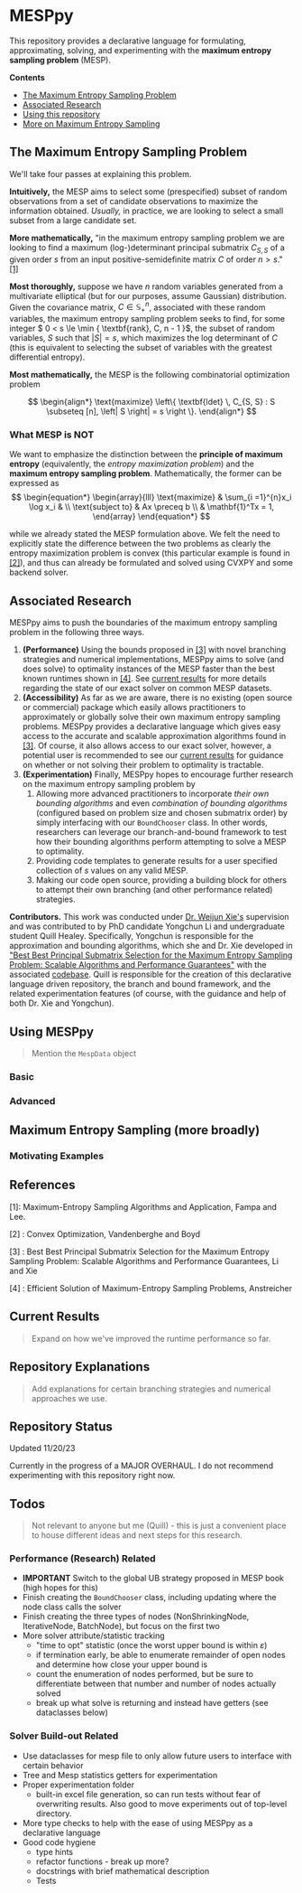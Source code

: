 # MESPpy
This repository provides a declarative language for formulating, approximating, solving, and experimenting with the **maximum entropy sampling problem** (MESP).

**Contents**
- [The Maximum Entropy Sampling Problem](#the-maximum-entropy-sampling-problem)
- [Associated Research](#associated-research)
- [Using this repository](#using-mesppy)
- [More on Maximum Entropy Sampling](#maximum-entropy-sampling-more-broadly)

## The Maximum Entropy Sampling Problem
We'll take four passes at explaining this problem.

**Intuitively,** the MESP aims to select some (prespecified) subset of random observations from a set of candidate observations to maximize the information obtained. *Usually,* in practice, we are looking to select a small subset from a large candidate set.

**More mathematically,** "in the maximum entropy sampling problem we are looking to find a maximum (log-)determinant principal submatrix $C_{S, S}$ of a given order $s$ from an input positive-semidefinite matrix $C$ of order $n > s$." [[1]](#1)

**Most thoroughly,** suppose we have $n$ random variables generated from a multivariate elliptical (but for our purposes, assume Gaussian) distribution. Given the covariance matrix, $C \in \mathbb{S}_{+}^{n}$, associated with these random variables, the maximum entropy sampling problem seeks to find, for some integer $ 0 < s \le \min \{ \textbf{rank}\, C, n - 1 \}$, the subset of random variables, $S$ such that $\left| S  \right| = s$, which maximizes the log determinant of $C$ (this is equivalent to selecting the subset of variables with the greatest differential entropy).

**Most mathematically,** the MESP is the following combinatorial optimization problem

$$
\begin{align*}
\text{maximize} \left\{ \textbf{ldet} \, C_{S, S} : S \subseteq [n], \left| S \right| = s \right \}.
\end{align*}
$$


### What MESP is NOT
We want to emphasize the distinction between the **principle of maximum entropy** (equivalently, the *entropy maximization problem*) and the **maximum entropy sampling problem**. Mathematically, the former can be expressed as 
$$
\begin{equation*}
\begin{array}{lll}
\text{maximize} & \sum_{i =1}^{n}x_i \log x_i & \\
\text{subject to} & Ax \preceq b \\
& \mathbf{1}^Tx = 1,
\end{array}
\end{equation*}
$$

while we already stated the MESP formulation above. We felt the need to explicitly state the difference between the two problems as clearly the entropy maximization problem is convex (this particular example is found in [[2]](#2)), and thus can already be formulated and solved using CVXPY and some backend solver.

## Associated Research
MESPpy aims to push the boundaries of the maximum entropy sampling problem in the following three ways.
1. **(Performance)** Using the bounds proposed in [[3]](#3) with novel branching strategies and numerical implementations, MESPpy aims to solve (and does solve) to optimality instances of the MESP faster than the best known runtimes shown in [[4]](#4). See [current results](#current-results) for more details regarding the state of our exact solver on common MESP datasets.
2. **(Accessibility)** As far as we are aware, there is no existing (open source or commercial) package which easily allows practitioners to approximately or globally solve their own maximum entropy sampling problems. MESPpy provides a declarative language which gives easy access to the accurate and scalable approximation algorithms found in [[3]](#3). Of course, it also allows access to our exact solver, however, a potential user is recommended to see our [current results](#current-results) for guidance on whether or not solving their problem to optimality is tractable.
3. **(Experimentation)** Finally, MESPpy hopes to encourage further research on the maximum entropy sampling problem by 
    1. Allowing more advanced practitioners to incorporate *their own bounding algorithms* and even *combination of bounding algorithms* (configured based on problem size and chosen submatrix order) by simply interfacing with our ```BoundChooser``` class. In other words, researchers can leverage our branch-and-bound framework to test how their bounding algorithms perform attempting to solve a MESP to optimality.
    2. Providing code templates to generate results for a user specified collection of $s$ values on any valid MESP.
    3. Making our code open source, providing a building block for others to attempt their own branching (and other performance related) strategies.
    

**Contributors.**
This work was conducted under [Dr. Weijun Xie's](https://sites.google.com/site/weijunxieor/home) supervision and was contributed to by PhD candidate Yongchun Li and undergraduate student Quill Healey. Specifically, Yongchun is responsible for the approximation and bounding algorithms, which she and Dr. Xie developed in ["Best Best Principal Submatrix Selection for the Maximum Entropy Sampling Problem:
Scalable Algorithms and Performance Guarantees"](https://arxiv.org/pdf/2001.08537.pdf) with the associated [codebase](https://github.com/yongchunli-13/Approximation-Algorithms-for-MESP). Quill is responsible for the creation of this declarative language driven repository, the branch and bound framework, and the related experimentation features (of course, with the guidance and help of both Dr. Xie and Yongchun). 

## Using MESPpy

> Mention the ```MespData``` object

### Basic

### Advanced

## Maximum Entropy Sampling (more broadly)

### Motivating Examples

## References
<a id="1">[1]</a>: Maximum-Entropy Sampling Algorithms and Application, Fampa and Lee.

<a id="2">[2]</a> : Convex Optimization, Vandenberghe and Boyd

<a id="3">[3]</a> : Best Best Principal Submatrix Selection for the Maximum Entropy Sampling Problem: Scalable Algorithms and Performance Guarantees, Li and Xie

<a id="4">[4]</a> : Efficient Solution of Maximum-Entropy Sampling Problems, Anstreicher

## Current Results
>Expand on how we've improved the runtime performance so far.

## Repository Explanations

> Add explanations for certain branching strategies and numerical approaches we use.

## Repository Status

Updated 11/20/23

Currently in the progress of a MAJOR OVERHAUL. I do not recommend experimenting with this repository right now.

## Todos
> Not relevant to anyone but me (Quill) - this is just a convenient place to house different ideas and next steps for this research.

### Performance (Research) Related
- **IMPORTANT** Switch to the global UB strategy proposed in MESP book (high hopes for this)
- Finish creating the ```BoundChooser``` class, including updating where the node class calls the solver
- Finish creating the three types of nodes (NonShrinkingNode, IterativeNode, BatchNode), but focus on the first two
- More solver attribute/statistic tracking
    - "time to opt" statistic (once the worst upper bound is within $\varepsilon$)
    - if termination early, be able to enumerate remainder of open nodes and determine how close your upper bound is
    - count the enumeration of nodes performed, but be sure to differentiate between that number and number of nodes actually solved
    - break up what solve is returning and instead have getters (see dataclasses below)

### Solver Build-out Related
- Use dataclasses for mesp file to only allow future users to interface with certain behavior 
- Tree and Mesp statistics getters for experimentation
- Proper experimentation folder
    - built-in excel file generation, so can run tests without fear of overwriting results. Also good to move experiments out of top-level directory.
- More type checks to help with the ease of using MESPpy as a declarative language
- Good code hygiene
    - type hints
    - refactor functions - break up more?
    - docstrings with brief mathematical description
    - Tests 